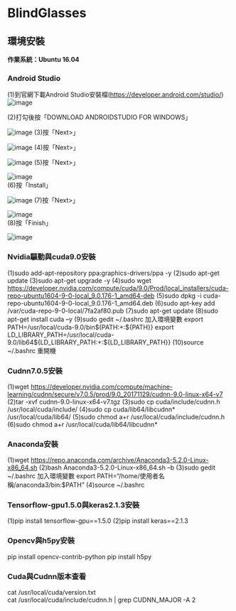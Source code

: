 # BlindGlasses

## 環境安裝
**作業系統：Ubuntu 16.04**
### Android Studio
(1)到官網下載Android Studio安裝檔(https://developer.android.com/studio/) 
![image](https://github.com/brianyiao/BlindGlasses/blob/master/01.JPG)

(2)打勾後按「DOWNLOAD ANDROIDSTUDIO FOR WINDOWS」 

![image](https://github.com/brianyiao/BlindGlasses/blob/master/02.JPG)
(3)按「Next>」 

![image](https://github.com/brianyiao/BlindGlasses/blob/master/04.JPG)
(4)按「Next>」 

![image](https://github.com/brianyiao/BlindGlasses/blob/master/05.JPG)
(5)按「Next>」 

![image](https://github.com/brianyiao/BlindGlasses/blob/master/06.JPG)       
(6)按「Install」 

![image](https://github.com/brianyiao/BlindGlasses/blob/master/07.JPG)
(7)按「Next>」 

![image](https://github.com/brianyiao/BlindGlasses/blob/master/09.JPG)  
(8)按「Finish」 

![image](https://github.com/brianyiao/BlindGlasses/blob/master/10.JPG)

### Nvidia驅動與cuda9.0安裝
(1)sudo add-apt-repository ppa:graphics-drivers/ppa -y
(2)sudo apt-get update
(3)sudo apt-get upgrade -y
(4)sudo wget https://developer.nvidia.com/compute/cuda/9.0/Prod/local_installers/cuda-repo-ubuntu1604-9-0-local_9.0.176-1_amd64-deb
(5)sudo dpkg -i cuda-repo-ubuntu1604-9-0-local_9.0.176-1_amd64.deb
(6)sudo apt-key add /var/cuda-repo-9-0-local/7fa2af80.pub
(7)sudo apt-get update
(8)sudo apt-get install cuda –y
(9)sudo gedit ~/.bashrc
加入環境變數
export PATH=/usr/local/cuda-9.0/bin${PATH:+:${PATH}}
export LD_LIBRARY_PATH=/usr/local/cuda-9.0/lib64${LD_LIBRARY_PATH:+:${LD_LIBRARY_PATH}}
(10)source ~/.bashrc
重開機

### Cudnn7.0.5安裝
(1)wget https://developer.nvidia.com/compute/machine-learning/cudnn/secure/v7.0.5/prod/9.0_20171129/cudnn-9.0-linux-x64-v7
(2)tar -xvf cudnn-9.0-linux-x64-v7.tgz
(3)sudo cp cuda/include/cudnn.h /usr/local/cuda/include/
(4)sudo cp cuda/lib64/libcudnn* /usr/local/cuda/lib64/
(5)sudo chmod a+r /usr/local/cuda/include/cudnn.h
(6)sudo chmod a+r /usr/local/cuda/lib64/libcudnn*

### Anaconda安裝
(1)wget https://repo.anaconda.com/archive/Anaconda3-5.2.0-Linux-x86_64.sh
(2)bash Anaconda3-5.2.0-Linux-x86_64.sh –b
(3)sudo gedit ~/.bashrc
加入環境變數
export PATH=“/home/使用者名稱/anaconda3/bin:$PATH”
(4)source ~/.bashrc

### Tensorflow-gpu1.5.0與keras2.1.3安裝
(1)pip install tensorflow-gpu==1.5.0
(2)pip install keras==2.1.3 

### Opencv與h5py安裝
pip install opencv-contrib-python
pip install h5py

### Cuda與Cudnn版本查看
cat /usr/local/cuda/version.txt                             
cat /usr/local/cuda/include/cudnn.h | grep CUDNN_MAJOR -A 2
